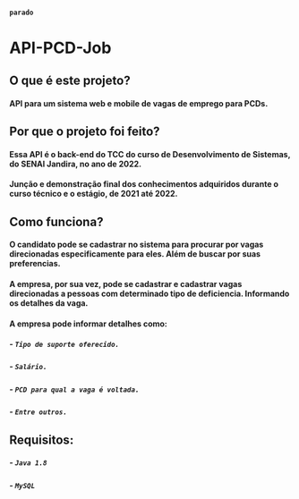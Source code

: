 #### ```parado```

# API-PCD-Job

##

## O que é este projeto?
#### API para um sistema web e mobile de vagas de emprego para PCDs.

## Por que o projeto foi feito?
#### Essa API é o back-end do TCC do curso de Desenvolvimento de Sistemas, do SENAI Jandira, no ano de 2022.
#### Junção e demonstração final dos conhecimentos adquiridos durante o curso técnico e o estágio, de 2021 até 2022.

## Como funciona?
#### O candidato pode se cadastrar no sistema para procurar por vagas direcionadas especificamente para eles. Além de buscar por suas preferencias.
#### A empresa, por sua vez, pode se cadastrar e cadastrar vagas direcionadas a pessoas com determinado tipo de deficiencia. Informando os detalhes da vaga.
#### A empresa pode informar detalhes como:
##### - ```Tipo de suporte oferecido.```
##### - ```Salário.```
##### - ```PCD para qual a vaga é voltada.```
##### - ```Entre outros.```

## Requisitos:
##### - ```Java 1.8```
##### - ```MySQL```


